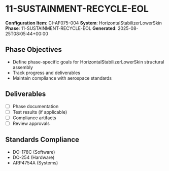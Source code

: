 # 11-SUSTAINMENT-RECYCLE-EOL

**Configuration Item**: CI-AF075-004
**System**: HorizontalStabilizerLowerSkin
**Phase**: 11-SUSTAINMENT-RECYCLE-EOL
**Generated**: 2025-08-25T08:05:44+00:00

## Phase Objectives
- Define phase-specific goals for HorizontalStabilizerLowerSkin structural assembly
- Track progress and deliverables
- Maintain compliance with aerospace standards

## Deliverables
- [ ] Phase documentation
- [ ] Test results (if applicable)
- [ ] Compliance artifacts
- [ ] Review approvals

## Standards Compliance
- DO-178C (Software)
- DO-254 (Hardware)
- ARP4754A (Systems)

